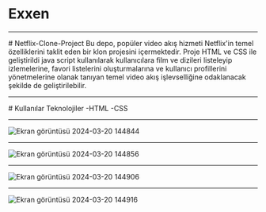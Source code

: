# Exxen
<hr>
# Netflix-Clone-Project
Bu depo, popüler video akış hizmeti Netflix'in temel özelliklerini taklit eden bir klon projesini içermektedir. Proje HTML ve CSS ile geliştirildi java script kullanılarak kullanıcılara film ve dizileri listeleyip izlemelerine, favori listelerini oluşturmalarına ve kullanıcı profillerini yönetmelerine olanak tanıyan temel video akış işlevselliğine odaklanacak şekilde de geliştirilebilir.
<hr>
# Kullanılar Teknolojiler
-HTML -CSS
<hr>

![Ekran görüntüsü 2024-03-20 144844](https://github.com/yilancifurkan1/Exxen/assets/112757763/5d4f7813-019c-4b2b-9765-ae34a9c516e8)

<hr>

![Ekran görüntüsü 2024-03-20 144856](https://github.com/yilancifurkan1/Exxen/assets/112757763/598a2bb4-851b-402e-8c79-54c4dc94fb13)

<hr>

![Ekran görüntüsü 2024-03-20 144906](https://github.com/yilancifurkan1/Exxen/assets/112757763/95d4b0e4-6bc6-4ec2-a1a9-d32a82446f5b)

<hr>

![Ekran görüntüsü 2024-03-20 144916](https://github.com/yilancifurkan1/Exxen/assets/112757763/3cee7db2-de89-4671-98a2-2e4bc5b4b9e6)
